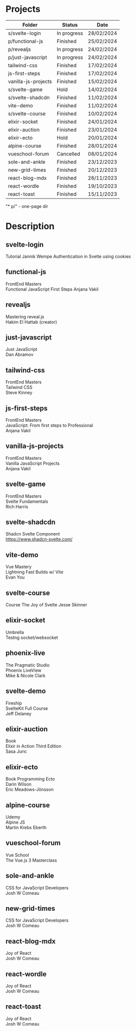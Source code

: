 # Projects

| Folder                 | Status      | Date       |
| ---------------------- | ----------- | ---------- |
| s/svelte-login         | In progress | 28/02/2024 |
| p/functional-js        | Finished    | 25/02/2024 |
| p/revealjs             | In progress | 24/02/2024 |
| p/just-javascript      | In progress | 24/02/2024 |
| tailwind-css           | Finished    | 17/02/2024 |
| js-first-steps         | Finished    | 17/02/2024 |
| vanilla-js-projects    | Finished    | 15/02/2024 |
| s/svelte-game          | Hold        | 14/02/2024 |
| s/svelte-shadcdn       | Finished    | 11/02/2024 |
| vite-demo              | Finished    | 11/02/2024 |
| s/svelte-course        | Finished    | 10/02/2024 |
| elixir-socket          | Finished    | 24/01/2024 |
| elixir-auction         | Finished    | 23/01/2024 |
| elixir-ecto            | Hold        | 20/01/2024 |
| alpine-course          | Finished    | 28/01/2024 |
| vueschool-forum        | Cancelled   | 08/01/2024 |
| sole-and-ankle         | Finished    | 23/12/2023 |
| new-grid-times         | Finished    | 20/12/2023 |
| react-blog-mdx         | Finished    | 26/11/2023 |
| react-wordle           | Finished    | 19/10/2023 |
| react-toast            | Finished    | 15/11/2023 |

"* p/" - one-page dir

# Description

## svelte-login

Tutorial
Jannik Wempe
Authentication in Svelte using cookies

## functional-js

FrontEnd Masters  
Functional JavaScript First Steps
Anjana Vakil

## revealjs

Mastering reveal.js   
Hakim El Hattab (creator)

## just-javascript

Just JavaScript  
Dan Abramov

## tailwind-css

FrontEnd Masters  
Tailwind CSS  
Steve Kinney

## js-first-steps

FrontEnd Masters  
JavaScript: From first steps to Professional  
Anjana Vakil

## vanilla-js-projects

FrontEnd Masters  
Vanilla JavaScript Projects  
Anjana Vakil

## svelte-game

FrontEnd Masters  
Svelte Fundamentals  
Rich Harris

## svelte-shadcdn

Shadcn Svelte Component  
https://www.shadcn-svelte.com/

## vite-demo

Vue Mastery  
Lightning Fast Builds w/ Vite  
Evan You

## svelte-course

Course
The Joy of Svelte
Jesse Skinner

## elixir-socket

Umbrella  
Testng socket/websocket

## phoenix-live

The Pragmatic Studio  
Phoenix LiveView  
Mike & Nicole Clark

## svelte-demo

Fireship  
SvelteKit Full Course  
Jeff Delaney

## elixir-auction

Book  
Elixir in Action Third Edition  
Sasa Juric

## elixir-ecto

Book
Programming Ecto  
Darin Wilson  
Eric Meadows-Jönsson

## alpine-course

Udemy  
Alpine JS  
Martin Krebs Eberth

## vueschool-forum

Vue School  
The Vue.js 3 Masterclass

## sole-and-ankle

CSS for JavaScript Developers  
Josh W Comeau

## new-grid-times

CSS for JavaScript Developers  
Josh W Comeau

## react-blog-mdx

Joy of React  
Josh W Comeau

## react-wordle

Joy of React  
Josh W Comeau

## react-toast

Joy of React  
Josh W Comeau
